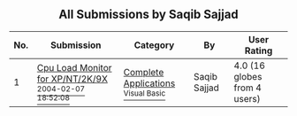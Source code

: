 ﻿<div align="center">

## All Submissions by Saqib Sajjad

</div>

No.  | Submission | Category | By   | User Rating
---- | ---------- | -------- | ---- | -----------
1 | [Cpu Load Monitor for XP/NT/2K/9X<br /><sup>2004-02-07 18:52:08</sup>](https://github.com/Planet-Source-Code/saqib-sajjad-cpu-load-monitor-for-xp-nt-2k-9x__1-51566) | [Complete Applications<br /><sup>Visual Basic</sup>](../ByCategory/complete-applications__1-27.md) | Saqib Sajjad | 4.0 (16 globes from 4 users)
